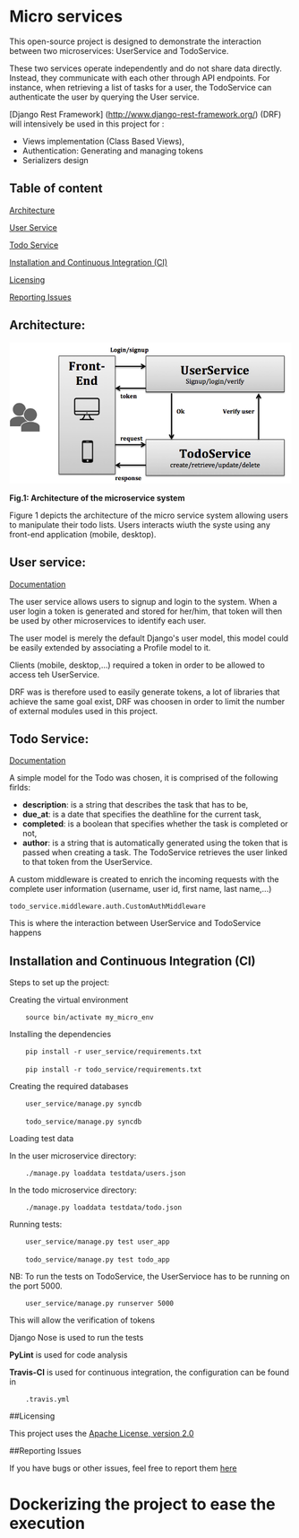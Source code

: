 # Micro services

This open-source project is designed to demonstrate the interaction between two microservices: UserService and TodoService.

These two services operate independently and do not share data directly. Instead, they communicate with each other through API endpoints. For instance, when retrieving a list of tasks for a user, the TodoService can authenticate the user by querying the User service.

[Django Rest Framework] (http://www.django-rest-framework.org/) (DRF) will intensively be used in this project for :

*	Views implementation (Class Based Views),
*	Authentication: Generating and managing tokens
*	Serializers design

## Table of content

[Architecture](#architecture)

[User Service](#userservice)

[Todo Service](#todoservice)

[Installation and Continuous Integration (CI)](#installation)

[Licensing](#license)

[Reporting Issues](#issues)

<a id="architecture"></a>
## Architecture:

![Architecture of the microservice](docs/microservice_architecture.png)

 **Fig.1: Architecture of the microservice system** 

Figure 1 depicts the architecture of the micro service system allowing users to manipulate their todo lists. Users interacts wiuth the syste using any front-end application (mobile, desktop). 




<a id="userservice"></a>
## User service:

[Documentation](docs/users_api.md)

The user service allows users to signup and login to the system. When a user login a token is generated and stored for her/him, that token will then be used by other microservices to identify each user.

The user model is merely the default Django's user model, this model could be easily extended by associating a Profile model to it.

Clients (mobile, desktop,...) required a token in order to be allowed to access teh UserService. 

DRF was is therefore used to easily generate tokens, a lot of libraries that achieve the same goal exist, DRF was choosen in order to limit the number of external modules used in this project.

<a id="todoservice"></a>
## Todo Service:

[Documentation](docs/todo_api.md)

A simple model for the Todo was chosen, it is comprised of the following firlds: 

- **description**: is a string that describes the task that has to be, 
- **due_at**: is a date that specifies the deathline for the current task,
- **completed**: is a boolean that specifies whether the task is completed or not,
- **author**: is a string that is automatically generated using the token that is passed when creating a task. The TodoService retrieves the user linked to that token from the UserService.

A custom middleware is created to enrich the incoming requests with the complete user information (username, user id, first name, last name,...)

    todo_service.middleware.auth.CustomAuthMiddleware
    
This is where the interaction between UserService and TodoService happens

<a id="installation"></a>
## Installation and Continuous Integration (CI)

Steps to set up the project:

Creating the virtual environment

		source bin/activate my_micro_env

Installing the dependencies

		pip install -r user_service/requirements.txt
		
		pip install -r todo_service/requirements.txt
		

Creating the required databases

		user_service/manage.py syncdb
		
		todo_service/manage.py syncdb
		

Loading test data

In the user microservice directory:
		
		./manage.py loaddata testdata/users.json

In the todo microservice directory:
		
		./manage.py loaddata testdata/todo.json
				
Running tests:
		
		user_service/manage.py test user_app
		
		todo_service/manage.py test todo_app
		
NB: To run the tests on TodoService, the UserServioce has to be running on the port 5000.
 
		user_service/manage.py runserver 5000
		
This will allow the verification of tokens


Django Nose is used to run the tests

**PyLint** is used for code analysis


**Travis-CI** is used for continuous integration, the configuration can be found in 

		.travis.yml

<a id="license"></a>
##Licensing

This project uses the [Apache License, version 2.0](http://www.apache.org/licenses/LICENSE-2.0.html)

<a id="issues"></a>
##Reporting Issues

If you have bugs or other issues, feel free to report them [here](https://github.com/ptchankue/microservices/issues)

# Dockerizing the project to ease the execution


